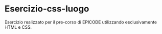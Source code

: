 # Esercizio-css-luogo
Esercizio realizzato per il pre-corso di EPICODE utilizzando esclusivamente HTML e CSS.
